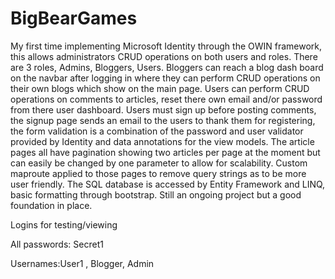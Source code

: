 # BigBearGames

My first time implementing Microsoft Identity through the OWIN framework, this allows administrators CRUD operations on both users and roles. There are 3 roles, Admins, Bloggers, Users. Bloggers can reach a blog dash board on the navbar after logging in where they can perform CRUD operations on their own blogs which show on the main page. Users can perform CRUD operations on comments to articles, reset there own email and/or password from there user dashboard. Users must sign up before posting comments, the signup page sends an email to the users to thank them for registering, the form validation is a combination of the password and user validator provided by Identity and data annotations for the view models. The article pages all have pagination showing two articles per page at the moment but can easily be changed by one parameter to allow for scalability. Custom maproute applied to those pages to remove query strings as to be more user friendly. The SQL database is accessed by Entity Framework and LINQ, basic formatting through bootstrap. Still an ongoing project but a good foundation in place.

Logins for testing/viewing

All passwords: Secret1

Usernames:User1 , Blogger, Admin
